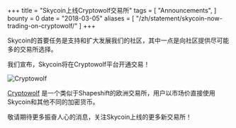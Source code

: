 +++
title = "Skycoin上线Cryptowolf交易所"
tags = [
	"Announcements",
]
bounty = 0
date = "2018-03-05"
aliases = [
	"/zh/statement/skycoin-now-trading-on-cryptowolf/"
]
+++

Skycoin的首要任务是支持和扩大发展我们的社区，其中一点是向社区提供尽可能多的交易所选择。

我们宣布，Skycoin将在Cryptowolf平台开通交易！



![Cryptowolf](https://cdn.discordapp.com/attachments/415878438734266373/419260996750934027/SkycoinExchangeListingCryptoWolf.gif)

[Cryptowolf](https://cryptowolf.eu/) 是一个类似于Shapeshift的欧洲交易所，用户以市场价直接使用Skycoin和其他不同的加密货币。

敬请期待更多振奋人心的消息，关注Skycoin上线的更多新交易所！
